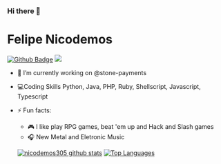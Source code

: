### Hi there 👋

# Felipe Nicodemos

[![Github Badge](https://img.shields.io/badge/-Github-000?style=flat-square&logo=Github&logoColor=white&link=https://github.com/nymalone)](https://github.com/Nicodemos305)
![](https://komarev.com/ghpvc/?username=Nicodemos305&color=blueviolet)

- 🔭 I’m currently working on  @stone-payments 
- :computer:Coding Skills Python, Java, PHP, Ruby, Shellscript, Javascript, Typescript
- ⚡ Fun facts: 
  - :video_game: I like play RPG games, beat 'em up and Hack and Slash games
  - :headphones: New Metal and Eletronic Music
  
  [![nicodemos305 github stats](https://github-readme-stats.vercel.app/api?username=Nicodemos305&show_icons=true&hide=issues&include_all_commits=true)](https://github.com/Nicodemos305) [![Top Languages](https://github-readme-stats.vercel.app/api/top-langs/?username=Nicodemos305&layout=compact)](https://github.com/Nicodemos305)
